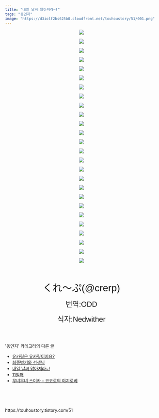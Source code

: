 ```yaml
---
title: "내일 날씨 맑아져라~!"
tags: "동인지"
image: "https://d3iolf2bs625b0.cloudfront.net/touhoustory/51/001.png"
---
```

<div class="article">
<div class="tt_article_useless_p_margin"><p style="text-align: center; clear: none; float: none;"><img src="{{ site.imgserver3 }}/touhoustory/51/001.png"/></p><p style="text-align: center; clear: none; float: none;"><img src="{{ site.imgserver3 }}/touhoustory/51/002.jpg"/></p><p style="text-align: center; clear: none; float: none;"><img src="{{ site.imgserver3 }}/touhoustory/51/003.jpg"/></p><p style="text-align: center; clear: none; float: none;"><img src="{{ site.imgserver3 }}/touhoustory/51/004.jpg"/></p><p style="text-align: center; clear: none; float: none;"><img src="{{ site.imgserver3 }}/touhoustory/51/005.jpg"/></p><p style="text-align: center; clear: none; float: none;"><img src="{{ site.imgserver3 }}/touhoustory/51/006.jpg"/></p><p style="text-align: center; clear: none; float: none;"><img src="{{ site.imgserver3 }}/touhoustory/51/007.jpg"/></p><p style="text-align: center; clear: none; float: none;"><img src="{{ site.imgserver3 }}/touhoustory/51/008.jpg"/></p><p style="text-align: center; clear: none; float: none;"><img src="{{ site.imgserver3 }}/touhoustory/51/009.jpg"/></p><p style="text-align: center; clear: none; float: none;"><img src="{{ site.imgserver3 }}/touhoustory/51/010.jpg"/></p><p style="text-align: center; clear: none; float: none;"><img src="{{ site.imgserver3 }}/touhoustory/51/011.jpg"/></p><p style="text-align: center; clear: none; float: none;"><img src="{{ site.imgserver3 }}/touhoustory/51/012.jpg"/></p><p style="text-align: center; clear: none; float: none;"><img src="{{ site.imgserver3 }}/touhoustory/51/013.jpg"/></p><p style="text-align: center; clear: none; float: none;"><img src="{{ site.imgserver3 }}/touhoustory/51/014.jpg"/></p><p style="text-align: center; clear: none; float: none;"><img src="{{ site.imgserver3 }}/touhoustory/51/015.jpg"/></p><p style="text-align: center; clear: none; float: none;"><img src="{{ site.imgserver3 }}/touhoustory/51/016.jpg"/></p><p style="text-align: center; clear: none; float: none;"><img src="{{ site.imgserver3 }}/touhoustory/51/017.jpg"/></p><p style="text-align: center; clear: none; float: none;"><img src="{{ site.imgserver3 }}/touhoustory/51/018.jpg"/></p><p style="text-align: center; clear: none; float: none;"><img src="{{ site.imgserver3 }}/touhoustory/51/019.jpg"/></p><p style="text-align: center; clear: none; float: none;"><img src="{{ site.imgserver3 }}/touhoustory/51/020.jpg"/></p><p style="text-align: center; clear: none; float: none;"><img src="{{ site.imgserver3 }}/touhoustory/51/021.jpg"/></p><p style="text-align: center; clear: none; float: none;"><img src="{{ site.imgserver3 }}/touhoustory/51/022.jpg"/></p><p style="text-align: center; clear: none; float: none;"><img src="{{ site.imgserver3 }}/touhoustory/51/023.jpg"/></p><p style="text-align: center; clear: none; float: none;"><img src="{{ site.imgserver3 }}/touhoustory/51/024.jpg"/></p><p style="text-align: center; clear: none; float: none;"><img src="{{ site.imgserver3 }}/touhoustory/51/025.jpg"/></p><p style="text-align: center; clear: none; float: none;"><img src="{{ site.imgserver3 }}/touhoustory/51/026.jpg"/></p><p style="text-align: center;"><span style='font-size: 18pt; font-family: "맑은 고딕", sans-serif;'><br/></span></p><p style="text-align: center;"><font face="맑은 고딕, sans-serif"><span style="font-size: 24px;"><span style="font-size: 24pt;">くれ〜ぷ</span><span style="font-size: 24pt;">(@crerp)</span></span></font></p><p style="text-align: center;"><span style='font-size: 18pt; font-family: "맑은 고딕", sans-serif;'></span><span style='font-size: 18pt; font-family: "맑은 고딕", sans-serif;'></span><span style='font-size: 18pt; font-family: "맑은 고딕", sans-serif;'></span><span style='font-size: 18pt; font-family: "맑은 고딕", sans-serif;'></span><span style='font-size: 18pt; font-family: "맑은 고딕", sans-serif;'></span><span style='font-size: 18pt; font-family: "맑은 고딕", sans-serif;'></span><span style='font-size: 18pt; font-family: "맑은 고딕", sans-serif;'></span><span style='font-size: 18pt; font-family: "맑은 고딕", sans-serif;'></span><span style='font-size: 18pt; font-family: "맑은 고딕", sans-serif;'></span><span style='font-size: 18pt; font-family: "맑은 고딕", sans-serif;'></span><span style='font-size: 18pt; font-family: "맑은 고딕", sans-serif;'></span><span style='font-size: 18pt; font-family: "맑은 고딕", sans-serif;'></span><span style='font-size: 18pt; font-family: "맑은 고딕", sans-serif;'></span><span style='font-size: 18pt; font-family: "맑은 고딕", sans-serif;'></span><span style='font-size: 18pt; font-family: "맑은 고딕", sans-serif;'></span><span style='font-size: 18pt; font-family: "맑은 고딕", sans-serif;'></span><span style='font-size: 18pt; font-family: "맑은 고딕", sans-serif;'></span><span style='font-size: 18pt; font-family: "맑은 고딕", sans-serif;'></span><span style='font-size: 18pt; font-family: "맑은 고딕", sans-serif;'></span><span style='font-size: 18pt; font-family: "맑은 고딕", sans-serif;'></span><span style='font-size: 18pt; font-family: "맑은 고딕", sans-serif;'></span><span style='font-size: 18pt; font-family: "맑은 고딕", sans-serif;'></span><span style='font-size: 18pt; font-family: "맑은 고딕", sans-serif;'></span><span style='font-size: 18pt; font-family: "맑은 고딕", sans-serif;'>번역:ODD</span></p><p style="text-align: center;"><span style='font-size: 18pt; font-family: "맑은 고딕", sans-serif;'>식자:Nedwither</span></p> </div></div><br/>
<div class="tagTrail">
</div><br/>
<div class="another">
<p>'동인지' 카테고리의 다른 글</p>
<ul>
<li><a href="/touhoustory_57">유카링은 유카링이지요?</a></li>
<li><a href="/touhoustory_55">최종병기와 선생님</a></li>
<li><a href="/touhoustory_51">내일 날씨 맑아져라~!</a></li>
<li><a href="/touhoustory_50">11일째</a></li>
<li><a href="/touhoustory_49">무녀무녀 스이카 - 코코로의 야지로베</a></li>
</ul>
</div><br/>
<div class="cb_lstcomment">
</div><br/>
<br/>
<p id="refer">https://touhoustory.tistory.com/51</p>
<br/>
